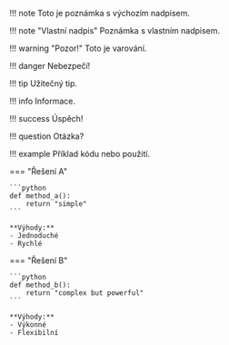 !!! note
    Toto je poznámka s výchozím nadpisem.

!!! note "Vlastní nadpis"
    Poznámka s vlastním nadpisem.

!!! warning "Pozor!"
    Toto je varování.

!!! danger
    Nebezpečí!

!!! tip
    Užitečný tip.

!!! info
    Informace.

!!! success
    Úspěch!

!!! question
    Otázka?

!!! example
    Příklad kódu nebo použití.



=== "Řešení A"

    ```python
    def method_a():
        return "simple"
    ```
    
    **Výhody:**
    - Jednoduché
    - Rychlé

=== "Řešení B"

    ```python
    def method_b():
        return "complex but powerful"
    ```
    
    **Výhody:**
    - Výkonné
    - Flexibilní
